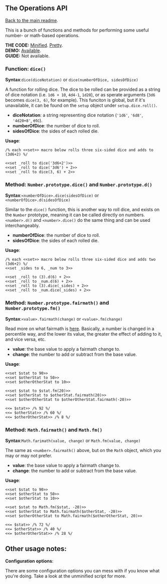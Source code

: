 ## The Operations API

[Back to the main readme](https://github.com/ChapelR/custom-macros-for-sugarcube-2/blob/master/readme.md).

This is a bunch of functions and methods for performing some useful number- or math-based operations.

**THE CODE:** [Minified](https://github.com/ChapelR/custom-macros-for-sugarcube-2/blob/master/scripts/minified/operations.min.js). [Pretty](https://github.com/ChapelR/custom-macros-for-sugarcube-2/blob/master/scripts/operations.js).  
**DEMO:** [Available](http://holylandgame.com/custom-macros.html).  
**GUIDE:** Not available.

### Function: `dice()`

**Syntax**:`dice(diceNotation)` or `dice(numberOfDice, sidesOfDice)`

A function for rolling dice.  The dice to be rolled can be provided as a string of dice notation (i.e. `1d6 + 10`, `4d4-1`, `1d20`), or as sperate arguments (`3d6` becomes `dice(3, 6)`, for example).  This funciton is global, but if it's unavailable, it can be found on the `setup` object under `setup.dice.roll()`.

* **diceNotation**: a string representing dice notation (`'1d6'`, `'6d8'`, `'4d20+8'`, etc).
* **numberOfDice**: the number of dice to roll.
* **sidesOfDice**: the sides of each rolled die.

**Usage**:
```
/% each <<set>> macro below rolls three six-sided dice and adds to (3d6+2) %/

<<set _roll to dice('3d6+2')>>
<<set _roll to dice('3d6') + 2>>
<<set _roll to dice(3, 6) + 2>>
```

### Method: `Number.prototype.dice()` and `Number.prototype.d()`

**Syntax**:`<numberOfDice>.dice(sidesOfDice)` or `<numberOfDice>.d(sidesOfDice)`

Similar to the `dice()` function, this is another way to roll dice, and exists on the `Number` prototype, meaning it can be called directly on numbers.  `<number>.d()` and `<number>.dice()` do the same thing and can be used interchangeably.

* **numberOfDice**: the number of dice to roll.
* **sidesOfDice**: the sides of each rolled die.

**Usage**:
```
/% each <<set>> macro below rolls three six-sided dice and adds two (3d6+2) %/
<<set _sides to 6, _num to 3>>

<<set _roll to (3).d(6) + 2>>
<<set _roll to _num.d(6) + 2>>
<<set _roll to (3).dice(_sides) + 2>>
<<set _roll to _num.dice(_sides) + 2>>
```

### Method: `Number.prototype.fairmath()` and `Number.prototype.fm()`

**Syntax**:`<value>.fairmath(change)` or `<value>.fm(change)`

Read more on what fairmath is [here](http://choicescriptdev.wikia.com/wiki/Arithmetic_operators#Fairmath). Basically, a number is changed in a percentile way, and the lower its value, the greater the effect of adding to it, and vice versa, etc.

* **value**: the base value to apply a fairmath change to.
* **change**: the number to add or subtract from the base value.

**Usage**:
```
<<set $stat to 90>>
<<set $otherStat to 50>>
<<set $otherOtherStat to 10>>

<<set $stat to $stat.fm(20)>>
<<set $otherStat to $otherStat.fairmath(20)>>
<<set $otherOtherStat to $otherOtherStat.fairmath(-20)>>

<<= $stat>> /% 92 %/
<<= $otherStat>> /% 60 %/
<<= $otherOtherStat>> /% 8 %/
```

### Method: `Math.fairmath()` and `Math.fm()`

**Syntax**:`Math.farimath(value, change)` or `Math.fm(value, change)`

The same as `<number>.fairmath()` above, but on the `Math` object, which you may or may not prefer.

* **value**: the base value to apply a fairmath change to.
* **change**: the number to add or subtract from the base value.

**Usage**:
```
<<set $stat to 90>>
<<set $otherStat to 50>>
<<set $otherStat to 10>>

<<set $stat to Math.fm($stat, -20)>>
<<set $otherStat to Math.fairmath($otherStat, -20)>>
<<set $otherOtherStat to Math.fairmath($otherOtherStat, 20)>>

<<= $stat>> /% 72 %/
<<= $otherStat>> /% 40 %/
<<= $otherOtherStat>> /% 28 %/
```

## Other usage notes:

**Configuration options**:

There are some configuration options you can mess with if you know what you're doing.  Take a look at the unminified script for more.
